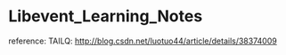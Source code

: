 # Libevent_Learning_Notes

reference:
TAILQ:   http://blog.csdn.net/luotuo44/article/details/38374009
